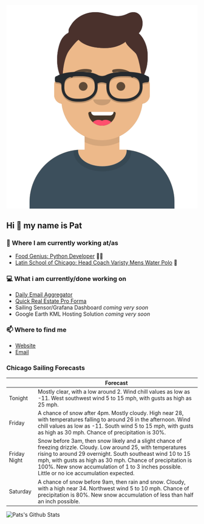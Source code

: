 [![Social banner for p-j-falconer](https://raw.githubusercontent.com/P-J-FALCONER/P-J-FALCONER/master/assets/avataaars.svg)](https://patfalconer.com/)
## Hi :wave: my name is Pat

### 💼 Where I am currently working at/as
- [Food Genius: Python Developer](https://getfoodgenius.com/) 🍔🐍
- [Latin School of Chicago: Head Coach Varisty Mens Water Polo](https://www.latinschool.org/) 🤽


### 💻 What i am currently/done working on
 - [Daily Email Aggregator](https://github.com/P-J-FALCONER/dott_daily_mail)
 - [Quick Real Estate Pro Forma](https://github.com/P-J-FALCONER/henry)
 - Sailing Sensor/Grafana Dashboard *coming very soon*
 - Google Earth KML Hosting Solution *coming very soon*

### 📫 Where to find me
 - [Website](https://patfalconer.com/)
 - [Email](mailto:patrick.j.falconer@gmail.com)


### Chicago Sailing Forecasts
|   | Forecast  |
|---|---|
| Tonight | Mostly clear, with a low around 2. Wind chill values as low as -11. West southwest wind 5 to 15 mph, with gusts as high as 25 mph. |
| Friday | A chance of snow after 4pm. Mostly cloudy. High near 28, with temperatures falling to around 26 in the afternoon. Wind chill values as low as -11. South wind 5 to 15 mph, with gusts as high as 30 mph. Chance of precipitation is 30%. |
| Friday Night | Snow before 3am, then snow likely and a slight chance of freezing drizzle. Cloudy. Low around 25, with temperatures rising to around 29 overnight. South southeast wind 10 to 15 mph, with gusts as high as 30 mph. Chance of precipitation is 100%. New snow accumulation of 1 to 3 inches possible. Little or no ice accumulation expected. |
| Saturday | A chance of snow before 9am, then rain and snow. Cloudy, with a high near 34. Northwest wind 5 to 10 mph. Chance of precipitation is 80%. New snow accumulation of less than half an inch possible. |

![Pats's Github Stats](https://github-readme-stats.vercel.app/api?username=p-j-falconer&show_icons=true&theme=radical)
